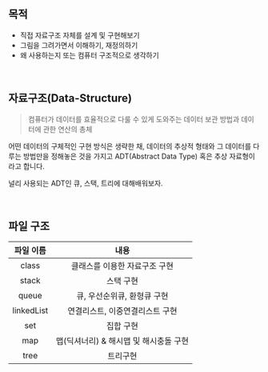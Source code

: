 ## 목적

- 직접 자료구조 자체를 설계 및 구현해보기
- 그림을 그려가면서 이해하기, 재정의하기
- 왜 사용하는지 또는 컴퓨터 구조적으로 생각하기

<br>

## 자료구조(Data-Structure)

> 컴퓨터가 데이터를 효율적으로 다룰 수 있게 도와주는 데이터 보관 방법과 데이터에 관한 연산의 총체

어떤 데이터의 구체적인 구현 방식은 생략한 채, 데이터의 추상적 형태와 그 데이터를 다루는 방법만을 정해놓은 것을 가지고 ADT(Abstract Data Type) 혹은 추상 자료형이라고 합니다.

널리 사용되는 ADT인 큐, 스택, 트리에 대해배워보자.

<br>

## 파일 구조

| 파일 이름  |                  내용                  |
| :--------: | :------------------------------------: |
|   class    |     클래스를 이용한 자료구조 구현      |
|   stack    |               스택 구현                |
|   queue    |      큐, 우선순위큐, 환형큐 구현       |
| linkedList |    연결리스트, 이중연결리스트 구현     |
|    set     |               집합 구현                |
|    map     | 맵(딕셔너리) & 해시맵 및 해시충돌 구현 |
|    tree    |                트리구현                |

<br>
